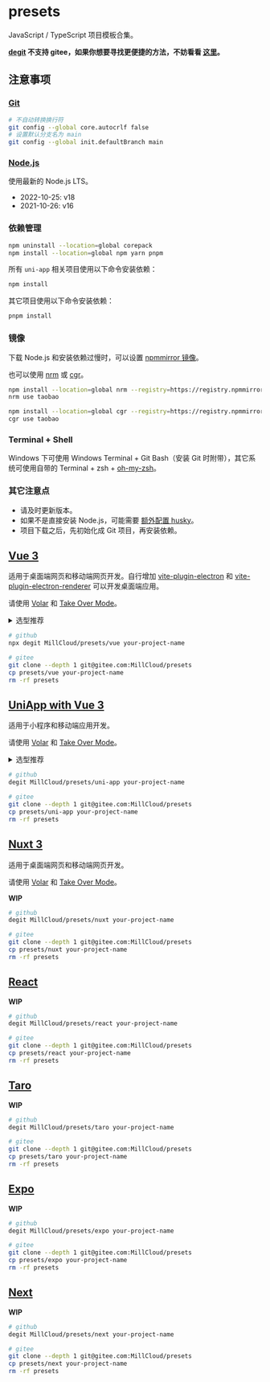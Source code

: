 # presets

JavaScript / TypeScript 项目模板合集。

**[degit](https://github.com/Rich-Harris/degit) 不支持 gitee，如果你想要寻找更便捷的方法，不妨看看 [这里](https://www.google.com/search?q=git+clone+subdirectory&oq=git+clone+subdirectory&ie=UTF-8)。**

## 注意事项

### [Git](https://git-scm.com/)

```sh
# 不自动转换换行符
git config --global core.autocrlf false
# 设置默认分支名为 main
git config --global init.defaultBranch main
```

### [Node.js](https://nodejs.org/)

使用最新的 Node.js LTS。

- 2022-10-25: v18
- 2021-10-26: v16

### 依赖管理

```sh
npm uninstall --location=global corepack
npm install --location=global npm yarn pnpm
```

所有 `uni-app` 相关项目使用以下命令安装依赖：

```sh
npm install
```

其它项目使用以下命令安装依赖：

```sh
pnpm install
```

### 镜像

下载 Node.js 和安装依赖过慢时，可以设置 [npmmirror 镜像](https://npmmirror.com/)。

也可以使用 [nrm](https://github.com/Pana/nrm) 或 [cgr](https://github.com/daysai/cgr)。

```sh
npm install --location=global nrm --registry=https://registry.npmmirror.com
nrm use taobao

npm install --location=global cgr --registry=https://registry.npmmirror.com
cgr use taobao
```

### Terminal + Shell

Windows 下可使用 Windows Terminal + Git Bash（安装 Git 时附带），其它系统可使用自带的 Terminal + zsh + [oh-my-zsh](https://github.com/ohmyzsh/ohmyzsh/wiki)。

### 其它注意点

- 请及时更新版本。
- 如果不是直接安装 Node.js，可能需要 [额外配置 husky](https://typicode.github.io/husky/#/?id=troubleshoot)。
- 项目下载之后，先初始化成 Git 项目，再安装依赖。

## [Vue 3](https://vuejs.org/)

适用于桌面端网页和移动端网页开发。自行增加 [vite-plugin-electron](https://github.com/electron-vite/vite-plugin-electron/tree/main/packages/electron) 和 [vite-plugin-electron-renderer](https://github.com/electron-vite/vite-plugin-electron/tree/main/packages/electron-renderer) 可以开发桌面端应用。

请使用 [Volar](https://github.com/johnsoncodehk/volar) 和 [Take Over Mode](https://github.com/johnsoncodehk/volar/discussions/471)。

<details>
  <summary>选型推荐</summary>
  <p>组件库</p>
  <ul>
    <li><a href="https://next.vuetifyjs.com/" target="_blank" rel="noopener noreferrer">vuetify</a></li>
    <li><a href="https://element-plus.org/" target="_blank" rel="noopener noreferrer">elemet-plus</a>（已内置）</li>
    <li><a href="https://antdv.com/" target="_blank" rel="noopener noreferrer">ant-design-vue</a></li>
    <li><a href="https://vant-ui.github.io/vant/" target="_blank" rel="noopener noreferrer">vant</a></li>
    <li><a href="https://nutui.jd.com/" target="_blank" rel="noopener noreferrer">nutui</a></li>
  </ul>
  <p>样式</p>
  <ul>
    <li><a href="https://tailwindcss.com/" target="_blank" rel="noopener noreferrer">tailwindcss</a>（已内置）</li>
    <li><a href="https://github.com/unocss/unocss" target="_blank" rel="noopener noreferrer">unocss</a></li>
  </ul>
  <p>组合式</p>
  <ul>
    <li><a href="https://vueuse.org/" target="_blank" rel="noopener noreferrer">vue-use</a>（已内置）</li>
  </ul>
</details>

```sh
# github
npx degit MillCloud/presets/vue your-project-name

# gitee
git clone --depth 1 git@gitee.com:MillCloud/presets
cp presets/vue your-project-name
rm -rf presets
```

## [UniApp with Vue 3](https://uniapp.dcloud.io/)

适用于小程序和移动端应用开发。

请使用 [Volar](https://github.com/johnsoncodehk/volar) 和 [Take Over Mode](https://github.com/johnsoncodehk/volar/discussions/471)。

<details>
  <summary>选型推荐</summary>
  <p>组件库</p>
  <ul>
    <li><a href="https://github.com/dcloudio/uni-ui" target="_blank" rel="noopener noreferrer">uni-ui</a>（已内置）</li>
    <li><a href="https://thorui.cn/doc/docs/introduce.html" target="_blank" rel="noopener noreferrer">thor-ui</a>（已内置）</li>
  </ul>
  <p>样式</p>
  <ul>
    <li><a href="https://tailwindcss.com/" target="_blank" rel="noopener noreferrer">tailwindcss</a>（已内置）</li>
    <li><a href="https://github.com/unocss/unocss" target="_blank" rel="noopener noreferrer">unocss</a></li>
  </ul>
  <p>组合式</p>
  <ul>
    <li><a href="https://vueuse.org/" target="_blank" rel="noopener noreferrer">vue-use</a>（已内置）</li>
    <li><a href="https://github.com/ModyQyW/uni-helper/tree/main/packages/uni-app-use" target="_blank" rel="noopener noreferrer">uni-app-use</a>（已内置）</li>
  </ul>
</details>

```sh
# github
degit MillCloud/presets/uni-app your-project-name

# gitee
git clone --depth 1 git@gitee.com:MillCloud/presets
cp presets/uni-app your-project-name
rm -rf presets
```

## [Nuxt 3](https://v3.nuxtjs.org/)

适用于桌面端网页和移动端网页开发。

请使用 [Volar](https://github.com/johnsoncodehk/volar) 和 [Take Over Mode](https://github.com/johnsoncodehk/volar/discussions/471)。

**WIP**

```sh
# github
degit MillCloud/presets/nuxt your-project-name

# gitee
git clone --depth 1 git@gitee.com:MillCloud/presets
cp presets/nuxt your-project-name
rm -rf presets
```

## [React](https://reactjs.org/)

**WIP**

```sh
# github
degit MillCloud/presets/react your-project-name

# gitee
git clone --depth 1 git@gitee.com:MillCloud/presets
cp presets/react your-project-name
rm -rf presets
```

## [Taro](https://docs.taro.zone/)

**WIP**

```sh
# github
degit MillCloud/presets/taro your-project-name

# gitee
git clone --depth 1 git@gitee.com:MillCloud/presets
cp presets/taro your-project-name
rm -rf presets
```

## [Expo](https://expo.io/)

**WIP**

```sh
# github
degit MillCloud/presets/expo your-project-name

# gitee
git clone --depth 1 git@gitee.com:MillCloud/presets
cp presets/expo your-project-name
rm -rf presets
```

## [Next](https://nextjs.org/)

**WIP**

```sh
# github
degit MillCloud/presets/next your-project-name

# gitee
git clone --depth 1 git@gitee.com:MillCloud/presets
cp presets/next your-project-name
rm -rf presets
```
